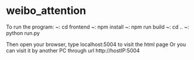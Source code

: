# weibo_attention
To run the program:
~: cd frontend
~: npm install
~: npm run build
~: cd ..
~: python run.py

Then open your browser, type localhost:5004 to visit the html page
Or you can visit it by another PC through url http://hostIP:5004 
